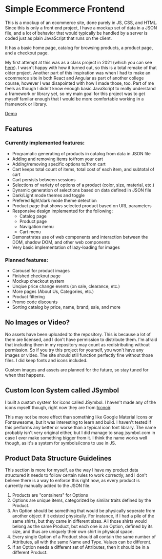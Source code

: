 # Simple Ecommerce Frontend

This is a mockup of an ecommerce site, done purely in JS, CSS, and HTML. Since this is only a front end project, I have a mockup set of data in a JSON file, and a lot of behavior that would typically be handled by a server is coded just as plain JavaScript that runs on the client.

It has a basic home page, catalog for browsing products, a product page, and a checkout page.

My first attempt at this was as a class project in 2021 (which you can see [here](https://github.com/gmni-dev/Simple-Ecommerce-Frontend-2021)). I wasn't happy with how it turned out, so this is a total remake of that older project. Another part of this inspiration was when I had to make an ecommerce site in both React and Angular as part of another college course, however I was disapointed with how I made those, too. Part of me feels as though I didn't know enough basic JavaScript to really understand a framework or library yet, so my main goal for this project was to get myself familar enough that I would be more comfortable working in a framework or library.

<a href="https://projects.gmni.dev/simple-ecom/" target="_blank">Demo</a>

## Features

### Currently implemented features:
- Programatic generating of products in catalog from data in JSON file
- Adding and removing items to/from your cart
- Adding/removing specific options to/from cart
- Cart keeps total count of items, total cost of each item, and subtotal of cart
- Cart persists between sessions
- Selections of variety of options of a product (color, size, material, etc.)
- Dynamic generation of selections based on data defined in JSON file
- Dark/Light mode themes and toggle 
- Prefered light/dark mode theme detection
- Product page that shows selected product based on URL parameters
- Responsive design implemented for the following:
  - Catalog page
  - Product page
  - Navigation menu
  - Cart menu
- Demonstrates use of web components and interaction between the DOM, shadow DOM, and other web components
- Very basic implementation of lazy-loading for images

### Planned features:
- Carousel for product images
- Finished checkout page
- Mockup checkout system
- Unqiue price change events (on sale, clearance, etc.)
- More pages (About Us, Categories, etc.)
- Product filtering
- Promo code discounts
- Sorting catalog by price, name, brand, sale, and more

## No Images or Video?
No assets have been uploaded to the repository. This is because a lot of them are licensed, and I don't have permission to distribute them. I'm afraid that including them in my repository may count as redistributing without permission. So if you try this project for yourself, you won't have any images or video. The site should still function perfectly fine without those files. I did keep fonts and icons included.

Custom images and assets are planned for the future, so stay tuned for when that happens.

## Custom Icon System called JSymbol
I built a custom system for icons called JSymbol. I haven't made any of the icons myself though, right now they are from [Iconoir](https://iconoir.com).

This may not be more effect than something like Google Material Icons or Fontawesome, but it was interesting to learn and build. I haven't tested if this performs any better or worse than a typical icon font library. The name probably isn't very original either, but I did manage to snag jsymbol.com in case I ever make something bigger from it. I think the name works well though, as it's a system for symbols/icons to use in JS.

## Product Data Structure Guidelines

This section is more for myself, as the way I have my product data structured it needs to follow certain rules to work correctly, and I don't believe there is a way to enforce this right now, as every product is currently manually added to the JSON file.

1. Products are "containers" for Options
2. Options are unique items, categorized by similar traits defined by the Product.
3. An Option should be something that would be physically seperate from another object if it existed physically. For instance, if I had a pile of the same shirts, but they came in different sizes. All those shirts would belong as the same Product, but each one is an Option, defined by its size, and thus are uniquely their own shirt in physical space.
4. Every single Option of a Product should all contain the same number of Attributes, all with the same Name and Type. Values can be different.
5. If an Option needs a different set of Attributes, then it should be in a different Product.
